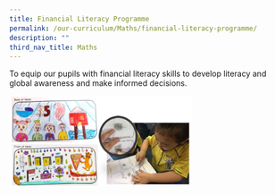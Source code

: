 ```yaml
---
title: Financial Literacy Programme
permalink: /our-curriculum/Maths/financial-literacy-programme/
description: ""
third_nav_title: Maths
---
```

To equip our pupils with financial literacy skills to develop literacy and global awareness and make informed decisions.

<img src="/images/maths4.jpeg" 
     style="width:65%">

